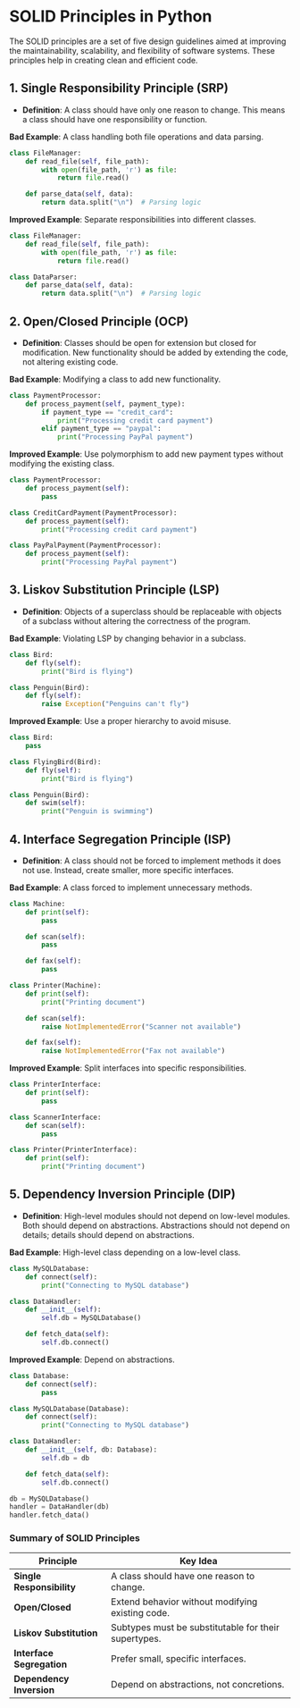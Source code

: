 # SOLID Principles in Python

The SOLID principles are a set of five design guidelines aimed at improving the maintainability, scalability, and flexibility of software systems. These principles help in creating clean and efficient code.

## 1. **Single Responsibility Principle (SRP)**

- **Definition**: A class should have only one reason to change. This means a class should have one responsibility or function.

**Bad Example**: A class handling both file operations and data parsing.

```python
class FileManager:
    def read_file(self, file_path):
        with open(file_path, 'r') as file:
            return file.read()

    def parse_data(self, data):
        return data.split("\n")  # Parsing logic
```

**Improved Example**: Separate responsibilities into different classes.

```python
class FileManager:
    def read_file(self, file_path):
        with open(file_path, 'r') as file:
            return file.read()

class DataParser:
    def parse_data(self, data):
        return data.split("\n")  # Parsing logic
```

## 2. **Open/Closed Principle (OCP)**

- **Definition**: Classes should be open for extension but closed for modification. New functionality should be added by extending the code, not altering existing code.

**Bad Example**: Modifying a class to add new functionality.

```python
class PaymentProcessor:
    def process_payment(self, payment_type):
        if payment_type == "credit_card":
            print("Processing credit card payment")
        elif payment_type == "paypal":
            print("Processing PayPal payment")
```

**Improved Example**: Use polymorphism to add new payment types without modifying the existing class.

```python
class PaymentProcessor:
    def process_payment(self):
        pass

class CreditCardPayment(PaymentProcessor):
    def process_payment(self):
        print("Processing credit card payment")

class PayPalPayment(PaymentProcessor):
    def process_payment(self):
        print("Processing PayPal payment")
```

## 3. **Liskov Substitution Principle (LSP)**

- **Definition**: Objects of a superclass should be replaceable with objects of a subclass without altering the correctness of the program.

**Bad Example**: Violating LSP by changing behavior in a subclass.

```python
class Bird:
    def fly(self):
        print("Bird is flying")

class Penguin(Bird):
    def fly(self):
        raise Exception("Penguins can't fly")
```

**Improved Example**: Use a proper hierarchy to avoid misuse.

```python
class Bird:
    pass

class FlyingBird(Bird):
    def fly(self):
        print("Bird is flying")

class Penguin(Bird):
    def swim(self):
        print("Penguin is swimming")
```

## 4. **Interface Segregation Principle (ISP)**

- **Definition**: A class should not be forced to implement methods it does not use. Instead, create smaller, more specific interfaces.

**Bad Example**: A class forced to implement unnecessary methods.

```python
class Machine:
    def print(self):
        pass

    def scan(self):
        pass

    def fax(self):
        pass

class Printer(Machine):
    def print(self):
        print("Printing document")

    def scan(self):
        raise NotImplementedError("Scanner not available")

    def fax(self):
        raise NotImplementedError("Fax not available")
```

**Improved Example**: Split interfaces into specific responsibilities.

```python
class PrinterInterface:
    def print(self):
        pass

class ScannerInterface:
    def scan(self):
        pass

class Printer(PrinterInterface):
    def print(self):
        print("Printing document")
```

## 5. **Dependency Inversion Principle (DIP)**

- **Definition**: High-level modules should not depend on low-level modules. Both should depend on abstractions. Abstractions should not depend on details; details should depend on abstractions.

**Bad Example**: High-level class depending on a low-level class.

```python
class MySQLDatabase:
    def connect(self):
        print("Connecting to MySQL database")

class DataHandler:
    def __init__(self):
        self.db = MySQLDatabase()

    def fetch_data(self):
        self.db.connect()
```

**Improved Example**: Depend on abstractions.

```python
class Database:
    def connect(self):
        pass

class MySQLDatabase(Database):
    def connect(self):
        print("Connecting to MySQL database")

class DataHandler:
    def __init__(self, db: Database):
        self.db = db

    def fetch_data(self):
        self.db.connect()

db = MySQLDatabase()
handler = DataHandler(db)
handler.fetch_data()
```

### Summary of SOLID Principles

| Principle                 | Key Idea                                             |
| ------------------------- | ---------------------------------------------------- |
| **Single Responsibility** | A class should have one reason to change.            |
| **Open/Closed**           | Extend behavior without modifying existing code.     |
| **Liskov Substitution**   | Subtypes must be substitutable for their supertypes. |
| **Interface Segregation** | Prefer small, specific interfaces.                   |
| **Dependency Inversion**  | Depend on abstractions, not concretions.             |
